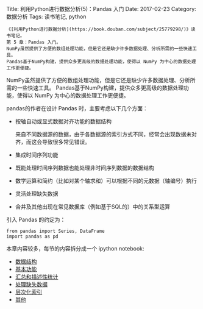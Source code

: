 Title: 利用Python进行数据分析(5)：Pandas 入门
Date: 2017-02-23
Category: 数据分析
Tags: 读书笔记, python


    《[利用Python进行数据分析](https://book.douban.com/subject/25779298/)》读书笔记。
    第 5 章：Pandas 入门。
    NumPy虽然提供了方便的数组处理功能，但是它还是缺少许多数据处理、分析所需的一些快速工具。
    Pandas基于NumPy构建，提供众多更高级的数据处理功能，使得以 NumPy 为中心的数据处理工作更便捷。


NumPy虽然提供了方便的数组处理功能，但是它还是缺少许多数据处理、分析所需的一些快速工具。
Pandas基于NumPy构建，提供众多更高级的数据处理功能，使得以 NumPy 为中心的数据处理工作更便捷。

pandas的作者在设计 Pandas 时，主要考虑以下几个方面：

- 按轴自动或显式数据对齐功能的数据结构

  来自不同数据源的数据，由于各数据源的索引方式不同，经常会出现数据未对齐，而这会导致很多常见错误。

- 集成时间序列功能
- 既能处理时间序列数据也能处理非时间序列数据的数据结构
- 数学运算和简约（比如对某个轴求和）可以根据不同的元数据（轴编号）执行
- 灵活处理缺失数据
- 合并及其他出现在常见数据库（例如基于SQL的）中的关系型运算

引入 Pandas 的约定为：

```
from pandas import Series, DataFrame
import pandas as pd
```

本章内容较多，每节的内容拆分成一个 ipython notebook:

- [数据结构](/2017/02/24/python_data_analysis5-1.html)
- [基本功能](/2017/02/24/python_data_analysis5-2.html)
- [汇总和描述性统计](/2017/02/27/python_data_analysis5-3.html)
- [处理缺失数据](/2017/02/28/python_data_analysis5-4.html)
- [层次化索引](/2017/03/01/python_data_analysis5-5.html)
- [其他](/2017/03/01/python_data_analysis5-6.html)


